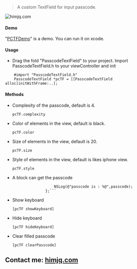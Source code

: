 >A custom TextField for input passcode.

![himjq.com](http://ohe9u92g1.bkt.clouddn.com/20161130_himjq-1.gif)

#### Demo
"[PCTFDemo](https://github.com/JQ-miao/PasscodeTextField/tree/master/PCTFDemo)" is a demo. You can run it on xcode.

#### Usage
- Drag the fold "PasscodeTextField" to your project. Import PasscodeTextField.h to your viewController and init   
```
    #import "PasscodeTextField.h"
    PasscodeTextField *pcTF = [[PasscodeTextField alloc]initWithFrame:..];
```

#### Methods
- Complexity of the passcode, default is 4.

    `pcTF.complexity`

- Color of elements in the view, default is black.

    `pcTF.color`

- Size of elements in the view, default is 20.

    `pcTF.size`

- Style of elements in the view, default is likes iphone view.

    `pcTF.style`

- A block can get the passcode

    ```pcTF.getPasscode = ^(NSString *passcode,PasscodeTextField *pcTF){
                       NSLog(@"passcode is : %@",passcode);
                   };```
    
- Show keyboard

    `[pcTF showKeyboard]`

- Hide keyboard

    `[pcTF hideKeyboard]`

- Clear filled passcode

    `[pcTF clearPasscode]`

## Contact me: [himjq.com](http://himjq.com)
